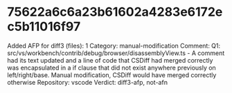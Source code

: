 # 75622a6c6a23b61602a4283e6172ec5b11016f97

Added AFP for diff3 (files): 1
Category: manual-modification
Comment: Q1: src/vs/workbench/contrib/debug/browser/disassemblyView.ts - A comment had its text updated and a line of code that CSDiff had merged correctly was encapsulated in a if clause that did not exist anywhere previously on left/right/base. Manual modification, CSDiff would have merged correctly otherwise
Repository: vscode
Verdict: diff3-afp, not-afn